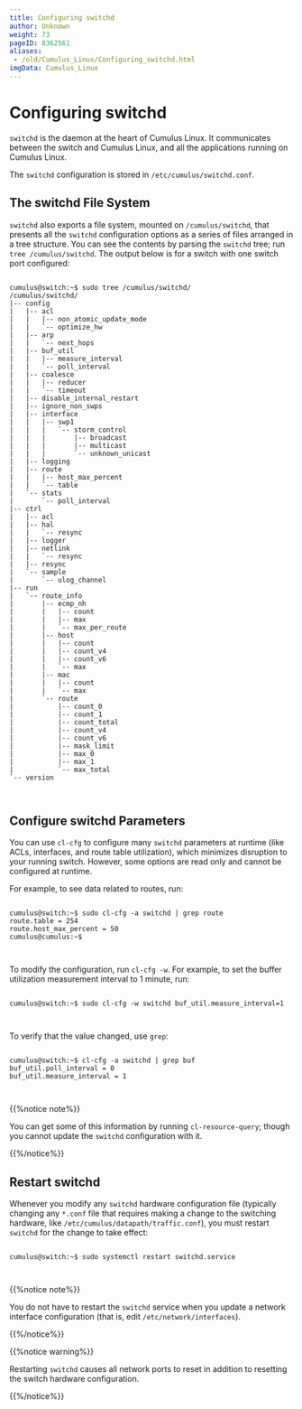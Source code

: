 ```yaml
---
title: Configuring switchd
author: Unknown
weight: 73
pageID: 8362561
aliases:
 - /old/Cumulus_Linux/Configuring_switchd.html
imgData: Cumulus_Linux
---
```

# Configuring switchd

`switchd` is the daemon at the heart of Cumulus Linux. It communicates
between the switch and Cumulus Linux, and all the applications running
on Cumulus Linux.

The `switchd` configuration is stored in `/etc/cumulus/switchd.conf`.

## The switchd File System

`switchd` also exports a file system, mounted on `/cumulus/switchd`,
that presents all the `switchd` configuration options as a series of
files arranged in a tree structure. You can see the contents by parsing
the `switchd` tree; run `tree /cumulus/switchd`. The output below is for
a switch with one switch port configured:

``` 
                   
cumulus@switch:~$ sudo tree /cumulus/switchd/
/cumulus/switchd/
|-- config
|   |-- acl
|   |   |-- non_atomic_update_mode
|   |   `-- optimize_hw
|   |-- arp
|   |   `-- next_hops
|   |-- buf_util
|   |   |-- measure_interval
|   |   `-- poll_interval
|   |-- coalesce
|   |   |-- reducer
|   |   `-- timeout
|   |-- disable_internal_restart
|   |-- ignore_non_swps
|   |-- interface
|   |   |-- swp1
|   |   |   `-- storm_control
|   |   |       |-- broadcast
|   |   |       |-- multicast
|   |   |       `-- unknown_unicast
|   |-- logging
|   |-- route
|   |   |-- host_max_percent
|   |   `-- table
|   `-- stats
|       `-- poll_interval
|-- ctrl
|   |-- acl
|   |-- hal
|   |   `-- resync
|   |-- logger
|   |-- netlink
|   |   `-- resync
|   |-- resync
|   `-- sample
|       `-- ulog_channel
|-- run
|   `-- route_info
|       |-- ecmp_nh
|       |   |-- count
|       |   |-- max
|       |   `-- max_per_route
|       |-- host
|       |   |-- count
|       |   |-- count_v4
|       |   |-- count_v6
|       |   `-- max
|       |-- mac
|       |   |-- count
|       |   `-- max
|       `-- route
|           |-- count_0
|           |-- count_1
|           |-- count_total
|           |-- count_v4
|           |-- count_v6
|           |-- mask_limit
|           |-- max_0
|           |-- max_1
|           `-- max_total
`-- version
   
    
```

## Configure switchd Parameters

You can use `cl-cfg` to configure many `switchd` parameters at runtime
(like ACLs, interfaces, and route table utilization), which minimizes
disruption to your running switch. However, some options are read only
and cannot be configured at runtime.

For example, to see data related to routes, run:

``` 
                   
cumulus@switch:~$ sudo cl-cfg -a switchd | grep route
route.table = 254
route.host_max_percent = 50
cumulus@cumulus:~$
   
    
```

To modify the configuration, run `cl-cfg -w`. For example, to set the
buffer utilization measurement interval to 1 minute, run:

``` 
                   
cumulus@switch:~$ sudo cl-cfg -w switchd buf_util.measure_interval=1
   
    
```

To verify that the value changed, use `grep`:

``` 
                   
cumulus@switch:~$ cl-cfg -a switchd | grep buf
buf_util.poll_interval = 0
buf_util.measure_interval = 1
   
    
```

{{%notice note%}}

You can get some of this information by running `cl-resource-query`;
though you cannot update the `switchd` configuration with it.

{{%/notice%}}

## Restart switchd

Whenever you modify any `switchd` hardware configuration file (typically
changing any `*.conf` file that requires making a change to the
switching hardware, like `/etc/cumulus/datapath/traffic.conf`), you must
restart `switchd` for the change to take effect:

``` 
                   
cumulus@switch:~$ sudo systemctl restart switchd.service
   
    
```

{{%notice note%}}

You do not have to restart the `switchd` service when you update a
network interface configuration (that is, edit
`/etc/network/interfaces`).

{{%/notice%}}

{{%notice warning%}}

Restarting `switchd` causes all network ports to reset in addition to
resetting the switch hardware configuration.

{{%/notice%}}
